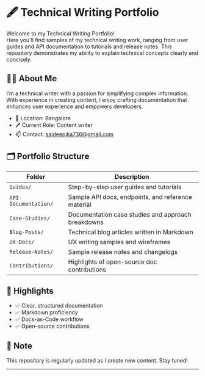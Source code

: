 # 🖋️ Technical Writing Portfolio

Welcome to my Technical Writing Portfolio!  
Here you'll find samples of my technical writing work, ranging from user guides and API documentation to tutorials and release notes. This repository demonstrates my ability to explain technical concepts clearly and concisely.

## 👩‍💻 About Me

I’m a technical writer with a passion for simplifying complex information. With experience in creating content, I enjoy crafting documentation that enhances user experience and empowers developers.

- 📍 Location: Bangalore
- 🖊️ Current Role: Content writer
- 📫 Contact: saideepika736@gmail.com

## 🗂️ Portfolio Structure

| Folder | Description |
| ------ | ----------- |
| `Guides/` | Step-by-step user guides and tutorials |
| `API-Documentation/` | Sample API docs, endpoints, and reference material |
| `Case-Studies/` | Documentation case studies and approach breakdowns |
| `Blog-Posts/` | Technical blog articles written in Markdown |
| `UX-Docs/` | UX writing samples and wireframes |
| `Release-Notes/` | Sample release notes and changelogs |
| `Contributions/` | Highlights of open-source doc contributions |

## 🚀 Highlights

- ✅ Clear, structured documentation
- ✅ Markdown proficiency
- ✅ Docs-as-Code workflow
- ✅ Open-source contributions

## 📌 Note

This repository is regularly updated as I create new content. Stay tuned!

---



<!---
Saideepika-stack/Saideepika-stack is a ✨ special ✨ repository because its `README.md` (this file) appears on your GitHub profile.
You can click the Preview link to take a look at your changes.
--->
